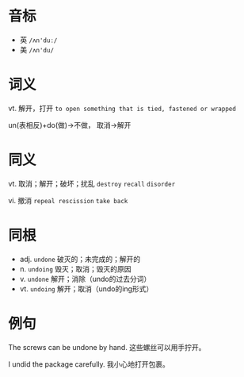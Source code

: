 # 音标

- 英 `/ʌn'duː/`
- 美 `/ʌn'du/`

# 词义

vt. 解开，打开
`to open something that is tied, fastened or wrapped`



un(表相反)+do(做)→不做， 取消→解开

# 同义

vt. 取消；解开；破坏；扰乱
`destroy` `recall` `disorder`

vi. 撤消
`repeal rescission` `take back`

# 同根

- adj. `undone` 破灭的；未完成的；解开的
- n. `undoing` 毁灭；取消；毁灭的原因
- v. `undone` 解开；消除（undo的过去分词）
- vt. `undoing` 解开；取消（undo的ing形式）

# 例句

The screws can be undone by hand.
这些螺丝可以用手拧开。

I undid the package carefully.
我小心地打开包裹。


